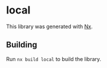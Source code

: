 # local

This library was generated with [Nx](https://nx.dev).

## Building

Run `nx build local` to build the library.
